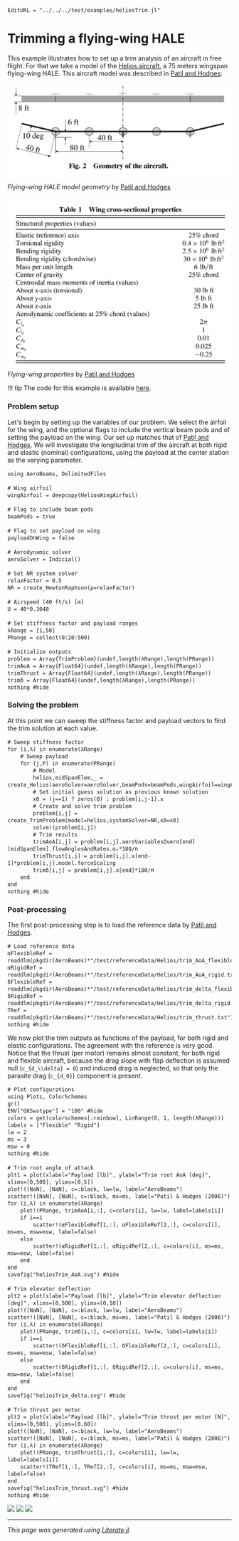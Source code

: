```@meta
EditURL = "../../../test/examples/heliosTrim.jl"
```

# Trimming a flying-wing HALE
This example illustrates how to set up a trim analysis of an aircraft in free flight. For that we take a model of the [Helios aircraft](https://en.wikipedia.org/wiki/AeroVironment_Helios_Prototype), a 75 meters wingspan flying-wing HALE. This aircraft model was described in [Patil and Hodges](https://doi.org/10.2514/1.17640):

![](../assets/helios.png)
*Flying-wing HALE model geometry* by [Patil and Hodges](https://doi.org/10.2514/1.17640)

![](../assets/heliosProps.png)
*Flying-wing properties* by [Patil and Hodges](https://doi.org/10.2514/1.17640)

!!! tip
    The code for this example is available [here](https://github.com/luizpancini/AeroBeams.jl/blob/main/test/examples/heliosTrim.jl).

### Problem setup
Let's begin by setting up the variables of our problem. We select the airfoil for the wing, and the optional flags to include the vertical beam pods and of setting the payload on the wing. Our set up matches that of [Patil and Hodges](https://doi.org/10.2514/1.17640). We will investigate the longitudinal trim of the aircraft at both rigid and elastic (nominal) configurations, using the payload at the center station as the varying parameter.

````@example heliosTrim
using AeroBeams, DelimitedFiles

# Wing airfoil
wingAirfoil = deepcopy(HeliosWingAirfoil)

# Flag to include beam pods
beamPods = true

# Flag to set payload on wing
payloadOnWing = false

# Aerodynamic solver
aeroSolver = Indicial()

# Set NR system solver
relaxFactor = 0.5
NR = create_NewtonRaphson(ρ=relaxFactor)

# Airspeed (40 ft/s) [m]
U = 40*0.3048

# Set stiffness factor and payload ranges
λRange = [1,50]
PRange = collect(0:20:500)

# Initialize outputs
problem = Array{TrimProblem}(undef,length(λRange),length(PRange))
trimAoA = Array{Float64}(undef,length(λRange),length(PRange))
trimThrust = Array{Float64}(undef,length(λRange),length(PRange))
trimδ = Array{Float64}(undef,length(λRange),length(PRange))
nothing #hide
````

### Solving the problem
At this point we can sweep the stiffness factor and payload vectors to find the trim solution at each value.

````@example heliosTrim
# Sweep stiffness factor
for (i,λ) in enumerate(λRange)
    # Sweep payload
    for (j,P) in enumerate(PRange)
        # Model
        helios,midSpanElem,_ = create_Helios(aeroSolver=aeroSolver,beamPods=beamPods,wingAirfoil=wingAirfoil,payloadOnWing=payloadOnWing,stiffnessFactor=λ,payloadPounds=P,airspeed=U,δIsTrimVariable=true,thrustIsTrimVariable=true)
        # Set initial guess solution as previous known solution
        x0 = (j==1) ? zeros(0) : problem[i,j-1].x
        # Create and solve trim problem
        problem[i,j] = create_TrimProblem(model=helios,systemSolver=NR,x0=x0)
        solve!(problem[i,j])
        # Trim results
        trimAoA[i,j] = problem[i,j].aeroVariablesOverσ[end][midSpanElem].flowAnglesAndRates.αₑ*180/π
        trimThrust[i,j] = problem[i,j].x[end-1]*problem[i,j].model.forceScaling
        trimδ[i,j] = problem[i,j].x[end]*180/π
    end
end
nothing #hide
````

### Post-processing
The first post-processing step is to load the reference data by [Patil and Hodges](https://doi.org/10.2514/1.17640).

````@example heliosTrim
# Load reference data
αFlexibleRef = readdlm(pkgdir(AeroBeams)*"/test/referenceData/Helios/trim_AoA_flexible.txt")
αRigidRef = readdlm(pkgdir(AeroBeams)*"/test/referenceData/Helios/trim_AoA_rigid.txt")
δFlexibleRef = readdlm(pkgdir(AeroBeams)*"/test/referenceData/Helios/trim_delta_flexible.txt")
δRigidRef = readdlm(pkgdir(AeroBeams)*"/test/referenceData/Helios/trim_delta_rigid.txt")
TRef = readdlm(pkgdir(AeroBeams)*"/test/referenceData/Helios/trim_thrust.txt")
nothing #hide
````

We now plot the trim outputs as functions of the payload, for both rigid and elastic configurations. The agreement with the reference is very good. Notice that the thrust (per motor) remains almost constant, for both rigid and flexible aircraft, because the drag slope with flap deflection is assumed null (``c_{d_\\delta} = 0``) and induced drag is neglected, so that only the parasite drag (``c_{d_0}``) component is present.

````@example heliosTrim
# Plot configurations
using Plots, ColorSchemes
gr()
ENV["GKSwstype"] = "100" #hide
colors = get(colorschemes[:rainbow], LinRange(0, 1, length(λRange)))
labels = ["Flexible" "Rigid"]
lw = 2
ms = 3
msw = 0
nothing #hide

# Trim root angle of attack
plt1 = plot(xlabel="Payload [lb]", ylabel="Trim root AoA [deg]", xlims=[0,500], ylims=[0,5])
plot!([NaN], [NaN], c=:black, lw=lw, label="AeroBeams")
scatter!([NaN], [NaN], c=:black, ms=ms, label="Patil & Hodges (2006)")
for (i,λ) in enumerate(λRange)
    plot!(PRange, trimAoA[i,:], c=colors[i], lw=lw, label=labels[i])
    if i==1
        scatter!(αFlexibleRef[1,:], αFlexibleRef[2,:], c=colors[i], ms=ms, msw=msw, label=false)
    else
        scatter!(αRigidRef[1,:], αRigidRef[2,:], c=colors[i], ms=ms, msw=msw, label=false)
    end
end
savefig("heliosTrim_AoA.svg") #hide

# Trim elevator deflection
plt2 = plot(xlabel="Payload [lb]", ylabel="Trim elevator deflection [deg]", xlims=[0,500], ylims=[0,10])
plot!([NaN], [NaN], c=:black, lw=lw, label="AeroBeams")
scatter!([NaN], [NaN], c=:black, ms=ms, label="Patil & Hodges (2006)")
for (i,λ) in enumerate(λRange)
    plot!(PRange, trimδ[i,:], c=colors[i], lw=lw, label=labels[i])
    if i==1
        scatter!(δFlexibleRef[1,:], δFlexibleRef[2,:], c=colors[i], ms=ms, msw=msw, label=false)
    else
        scatter!(δRigidRef[1,:], δRigidRef[2,:], c=colors[i], ms=ms, msw=msw, label=false)
    end
end
savefig("heliosTrim_delta.svg") #hide

# Trim thrust per motor
plt3 = plot(xlabel="Payload [lb]", ylabel="Trim thrust per motor [N]", xlims=[0,500], ylims=[0,60])
plot!([NaN], [NaN], c=:black, lw=lw, label="AeroBeams")
scatter!([NaN], [NaN], c=:black, ms=ms, label="Patil & Hodges (2006)")
for (i,λ) in enumerate(λRange)
    plot!(PRange, trimThrust[i,:], c=colors[i], lw=lw, label=labels[i])
    scatter!(TRef[1,:], TRef[2,:], c=colors[i], ms=ms, msw=msw, label=false)
end
savefig("heliosTrim_thrust.svg") #hide
nothing #hide
````

![](heliosTrim_AoA.svg)
![](heliosTrim_delta.svg)
![](heliosTrim_thrust.svg)

---

*This page was generated using [Literate.jl](https://github.com/fredrikekre/Literate.jl).*

